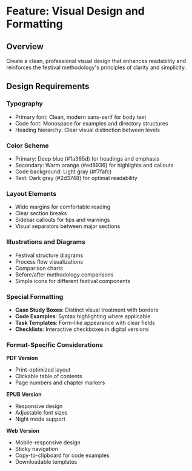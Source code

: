 # Feature: Visual Design and Formatting

## Overview
Create a clean, professional visual design that enhances readability and reinforces the festival methodology's principles of clarity and simplicity.

## Design Requirements

### Typography
- Primary font: Clean, modern sans-serif for body text
- Code font: Monospace for examples and directory structures
- Heading hierarchy: Clear visual distinction between levels

### Color Scheme
- Primary: Deep blue (#1a365d) for headings and emphasis
- Secondary: Warm orange (#ed8936) for highlights and callouts
- Code background: Light gray (#f7fafc)
- Text: Dark gray (#2d3748) for optimal readability

### Layout Elements
- Wide margins for comfortable reading
- Clear section breaks
- Sidebar callouts for tips and warnings
- Visual separators between major sections

### Illustrations and Diagrams
- Festival structure diagrams
- Process flow visualizations
- Comparison charts
- Before/after methodology comparisons
- Simple icons for different festival components

### Special Formatting
- **Case Study Boxes**: Distinct visual treatment with borders
- **Code Examples**: Syntax highlighting where applicable
- **Task Templates**: Form-like appearance with clear fields
- **Checklists**: Interactive checkboxes in digital versions

### Format-Specific Considerations
**PDF Version**
- Print-optimized layout
- Clickable table of contents
- Page numbers and chapter markers

**EPUB Version**
- Responsive design
- Adjustable font sizes
- Night mode support

**Web Version**
- Mobile-responsive design
- Sticky navigation
- Copy-to-clipboard for code examples
- Downloadable templates